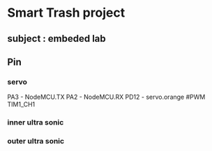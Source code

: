 # Smart Trash project
## subject : embeded lab

## Pin 

### servo
PA3 - NodeMCU.TX
PA2 - NodeMCU.RX
PD12 - servo.orange #PWM TIM1_CH1

### inner ultra sonic

### outer ultra sonic
